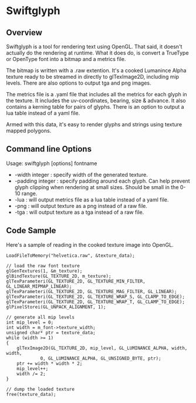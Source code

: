 Swiftglyph
==========

Overview
--------

Swiftglyph is a tool for rendering text using OpenGL.
That said, it doesn't actually do the rendering at runtime.
What it does do, is convert a TrueType or OpenType font into a bitmap and a metrics file.

The bitmap is written with a .raw extention.
It's a cooked Lumanince Alpha texture ready to be streamed in directly to glTexImage2D, including mip levels.
There are also options to output tga and png images.

The metrics file is a .yaml file that includes all the metrics for each glyph in the texture.
It includes the uv-coordinates, bearing, size & advance.
It also contains a kerning table for pairs of glyphs.
There is an option to output a lua table instead of a yaml file.

Armed with this data, it's easy to render glyphs and strings using texture mapped polygons.

Command line Options
--------------------

Usage: swiftglyph [options] fontname

*   -width integer : specify width of the generated texture.
*   -padding integer : specify padding around each glyph.
    Can help prevent glyph clipping when rendering at small sizes.
    Should be small in the 0-10 range.
*   -lua : will output metrics file as a lua table instead of a yaml file.
*   -png : will output texture as a png instead of a raw file.
*   -tga : will output texture as a tga instead of a raw file.

Code Sample
-----------

Here's a sample of reading in the cooked texture image into OpenGL.

    LoadFileToMemory("helvetica.raw", &texture_data);

    // load the raw font texture
    glGenTextures(1, &m_texture);
    glBindTexture(GL_TEXTURE_2D, m_texture);
    glTexParameteri(GL_TEXTURE_2D, GL_TEXTURE_MIN_FILTER, GL_LINEAR_MIPMAP_LINEAR);
    glTexParameteri(GL_TEXTURE_2D, GL_TEXTURE_MAG_FILTER, GL_LINEAR);
    glTexParameteri(GL_TEXTURE_2D, GL_TEXTURE_WRAP_S, GL_CLAMP_TO_EDGE);
    glTexParameteri(GL_TEXTURE_2D, GL_TEXTURE_WRAP_T, GL_CLAMP_TO_EDGE);
    glPixelStorei(GL_UNPACK_ALIGNMENT, 1);

    // generate all mip levels
    int mip_level = 0;
    int width = m_font->texture_width;
    unsigned char* ptr = texture_data;
    while (width >= 1)
    {
        glTexImage2D(GL_TEXTURE_2D, mip_level, GL_LUMINANCE_ALPHA, width, width,
                 0, GL_LUMINANCE_ALPHA, GL_UNSIGNED_BYTE, ptr);
        ptr += width * width * 2;
        mip_level++;
        width /= 2;
    }

    // dump the loaded texture
    free(texture_data);

